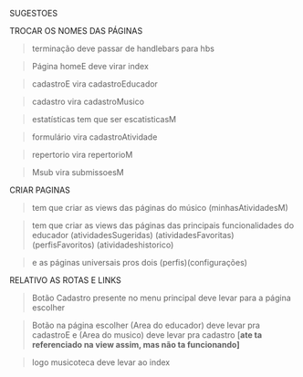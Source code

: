 SUGESTOES



TROCAR OS NOMES DAS PÁGINAS

>terminação deve passar de handlebars para hbs

>Página homeE deve virar index

>cadastroE vira cadastroEducador

>cadastro vira cadastroMusico

>estatísticas tem que ser escatisticasM

>formulário vira cadastroAtividade

>repertorio vira repertorioM

>Msub vira submissoesM



CRIAR PAGINAS

>tem que criar as views das páginas do músico (minhasAtividadesM)

>tem que criar as views das páginas das principais funcionalidades do educador (atividadesSugeridas) (atividadesFavoritas) (perfisFavoritos) (atividadeshistorico)



>e as páginas universais pros dois (perfis)(configurações)



RELATIVO AS ROTAS E LINKS

>Botão Cadastro presente no menu principal deve levar para a página escolher

>Botão na página escolher (Area do educador) deve levar pra cadastroE e (Area do musico) deve levar pra cadastro \[**ate ta referenciado na view assim, mas não ta funcionando]**

>logo musicoteca deve levar ao index










